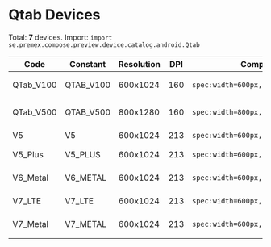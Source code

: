 # Qtab Devices

Total: **7** devices. Import: `import se.premex.compose.preview.device.catalog.android.Qtab`

| Code | Constant | Resolution | DPI | Compose Spec | Preview Usage |
|------|----------|------------|-----|-------------|---------------|
| QTab_V100 | QTAB_V100 | 600x1024 | 160 | `spec:width=600px,height=1024px,dpi=160` | `@Preview(device = Qtab.QTAB_V100)` |
| QTab_V500 | QTAB_V500 | 800x1280 | 160 | `spec:width=800px,height=1280px,dpi=160` | `@Preview(device = Qtab.QTAB_V500)` |
| V5 | V5 | 600x1024 | 213 | `spec:width=600px,height=1024px,dpi=213` | `@Preview(device = Qtab.V5)` |
| V5_Plus | V5_PLUS | 600x1024 | 213 | `spec:width=600px,height=1024px,dpi=213` | `@Preview(device = Qtab.V5_PLUS)` |
| V6_Metal | V6_METAL | 600x1024 | 213 | `spec:width=600px,height=1024px,dpi=213` | `@Preview(device = Qtab.V6_METAL)` |
| V7_LTE | V7_LTE | 600x1024 | 213 | `spec:width=600px,height=1024px,dpi=213` | `@Preview(device = Qtab.V7_LTE)` |
| V7_Metal | V7_METAL | 600x1024 | 213 | `spec:width=600px,height=1024px,dpi=213` | `@Preview(device = Qtab.V7_METAL)` |

<!-- Generated automatically. Do not edit manually. -->
